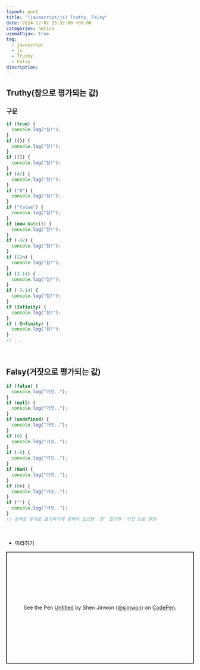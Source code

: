 ```yaml
---
layout: post
title: "(javascript/js) Truthy, Falsy"
date: 2024-12-07 15:32:00 +09:00
categories: notice
usemathjax: true
tag:
  - javascript
  - js
  - Truthy
  - Falsy
discription:
---
```


## Truthy(참으로 평가되는 값)

### 구문

```js
if (true) {
  console.log("참!");
}
if ({}) {
  console.log("참!");
}
if ([]) {
  console.log("참!");
}
if (42) {
  console.log("참!");
}
if ("0") {
  console.log("참!");
}
if ("false") {
  console.log("참!");
}
if (new Date()) {
  console.log("참!");
}
if (-42) {
  console.log("참!");
}
if (12n) {
  console.log("참!");
}
if (3.14) {
  console.log("참!");
}
if (-3.14) {
  console.log("참!");
}
if (Infinity) {
  console.log("참!");
}
if (-Infinity) {
  console.log("참!");
}
// ...
```

<br>

## Falsy(거짓으로 평가되는 값)

```js
if (false) {
  console.log("거짓..");
}
if (null) {
  console.log("거짓..");
}
if (undefined) {
  console.log("거짓..");
}
if (0) {
  console.log("거짓..");
}
if (-0) {
  console.log("거짓..");
}
if (NaN) {
  console.log("거짓..");
}
if (0n) {
  console.log("거짓..");
}
if ("") {
  console.log("거짓..");
}
// 공백도 문자로 표기하기에 공백이 있으면 '참' 없다면 '거짓'으로 판단
```

<br>

- 따라하기

<p class="codepen" data-height="300" data-default-tab="js,result" data-slug-hash="wBwGzoW" data-pen-title="Untitled" data-user="sjinwon" style="height: 300px; box-sizing: border-box; display: flex; align-items: center; justify-content: center; border: 2px solid; margin: 1em 0; padding: 1em;">
  <span>See the Pen <a href="https://codepen.io/sjinwon/pen/wBwGzoW">
  Untitled</a> by Shen Jinwon (<a href="https://codepen.io/sjinwon">@sjinwon</a>)
  on <a href="https://codepen.io">CodePen</a>.</span>
</p>
<script async src="https://cpwebassets.codepen.io/assets/embed/ei.js"></script>
